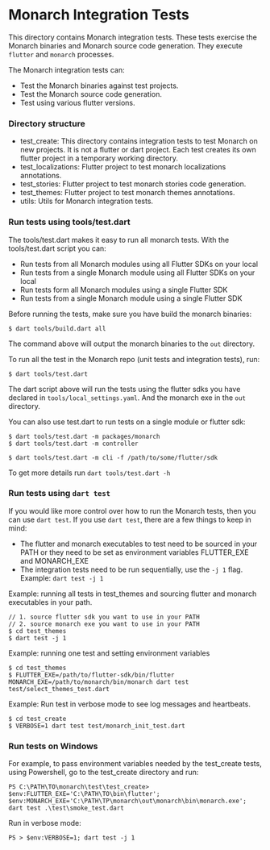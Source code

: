 # Monarch Integration Tests

This directory contains Monarch integration tests. These tests exercise
the Monarch binaries and Monarch source code generation. They execute `flutter`
and `monarch` processes.

The Monarch integration tests can:
- Test the Monarch binaries against test projects.
- Test the Monarch source code generation.
- Test using various flutter versions.

### Directory structure

- test_create: This directory contains integration tests to test Monarch 
  on new projects. It is not a flutter or dart project. Each test creates 
  its own flutter project in a temporary working directory.
- test_localizations: Flutter project to test monarch localizations annotations.
- test_stories: Flutter project to test monarch stories code generation.
- test_themes: Flutter project to test monarch themes annotations.
- utils: Utils for Monarch integration tests.

### Run tests using tools/test.dart 
The tools/test.dart makes it easy to run all monarch tests. With the tools/test.dart 
script you can:

- Run tests from all Monarch modules using all Flutter SDKs on your local
- Run tests from a single Monarch module using all Flutter SDKs on your local
- Run tests form all Monarch modules using a single Flutter SDK
- Run tests from a single Monarch module using a single Flutter SDK

Before running the tests, make sure you have build the monarch binaries:
```
$ dart tools/build.dart all
```
The command above will output the monarch binaries to the `out` directory.

To run all the test in the Monarch repo (unit tests and integration tests), run:
```
$ dart tools/test.dart
```
The dart script above will run the tests using the flutter sdks you have declared 
in `tools/local_settings.yaml`. And the monarch exe in the `out` directory.

You can also use test.dart to run tests on a single module or flutter sdk:
```
$ dart tools/test.dart -m packages/monarch
$ dart tools/test.dart -m controller

$ dart tools/test.dart -m cli -f /path/to/some/flutter/sdk
```

To get more details run `dart tools/test.dart -h`

### Run tests using `dart test`
If you would like more control over how to run the Monarch tests, then you can 
use `dart test`. If you use `dart test`, there are a few things to keep in mind:

- The flutter and monarch executables to test need to be sourced in your PATH or 
  they need to be set as environment variables FLUTTER_EXE and MONARCH_EXE
- The integration tests need to be run sequentially, use the `-j 1` flag. 
  Example: `dart test -j 1`


Example: running all tests in test_themes and sourcing flutter and monarch executables in your path.
```
// 1. source flutter sdk you want to use in your PATH
// 2. source monarch exe you want to use in your PATH
$ cd test_themes
$ dart test -j 1
```

Example: running one test and setting environment variables
```
$ cd test_themes
$ FLUTTER_EXE=/path/to/flutter-sdk/bin/flutter MONARCH_EXE=/path/to/monarch/bin/monarch dart test test/select_themes_test.dart
```

Example: Run test in verbose mode to see log messages and heartbeats.
```
$ cd test_create
$ VERBOSE=1 dart test test/monarch_init_test.dart
```

### Run tests on Windows 
For example, to pass environment variables needed by the test_create tests,
using Powershell, go to the test_create directory and run:
```
PS C:\PATH\TO\monarch\test\test_create> $env:FLUTTER_EXE='C:\PATH\TO\bin\flutter'; $env:MONARCH_EXE='C:\PATH\TP\monarch\out\monarch\bin\monarch.exe'; dart test .\test\smoke_test.dart
```

Run in verbose mode:
```
PS > $env:VERBOSE=1; dart test -j 1
```
